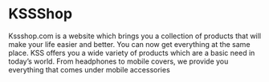 # KSSShop
Kssshop.com is a website which brings you a collection of products that will make your life easier and better. You can now get everything at the same place. KSS offers you a wide variety of products which are a basic need in today’s world. From headphones to mobile covers, we provide you everything that comes under mobile accessories
